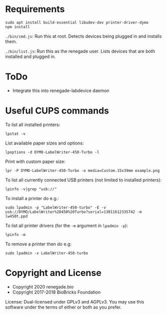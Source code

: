 
# Requirements

```
sudo apt install build-essential libudev-dev printer-driver-dymo
npm install 
```

`./bin/cmd.js`: Run this at root. Detects devices being plugged in and installs them.

`./bin/list.js`: Run this as the renegade user. Lists devices that are both installed and plugged in.

# ToDo

* Integrate this into renegade-labdevice daemon

# Useful CUPS commands

To list all installed printers:

```
lpstat -v
```

List available paper sizes and options:

```
lpoptions -d DYMO-LabelWriter-450-Turbo -l
```

Print with custom paper size:

```
lpr -P DYMO-LabelWriter-450-Turbo -o media=Custom.15x39mm example.png
```

To list all currently connected USB printers (not limited to installed printers):

```
lpinfo -v|grep "usb://"
```

To install a printer do e.g.:

```
sudo lpadmin -p "LabelWriter-450-turbo" -E -v usb://DYMO/LabelWriter%20450%20Turbo?serial=13011612335742 -m lw450t.ppd
```

To list all printer drivers (for the `-m` argument in `lpadmin -p`):

```
lpinfo -m
```


To remove a printer then do e.g:

```
sudo lpadmin -x LabelWriter-450-turbo
```

# Copyright and License

* Copyright 2020 renegade.bio
* Copyright 2017-2018 BioBricks Foundation

License: Dual-licensed under GPLv3 and AGPLv3. You may use this software under the terms of either or both as you prefer.